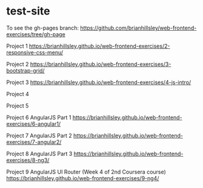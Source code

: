 # test-site

To see the gh-pages branch: https://github.com/brianhillsley/web-frontend-exercises/tree/gh-page



Project 1 https://brianhillsley.github.io/web-frontend-exercises/2-responsive-css-menu/

Project 2 https://brianhillsley.github.io/web-frontend-exercises/3-bootstrap-grid/

Project 3 https://brianhillsley.github.io/web-frontend-exercises/4-js-intro/

Project 4

Project 5

Project 6 AngularJS Part 1 https://brianhillsley.github.io/web-frontend-exercises/6-angular1/

Project 7 AngularJS Part 2 https://brianhillsley.github.io/web-frontend-exercises/7-angular2/

Project 8 AngularJS Part 3 https://brianhillsley.github.io/web-frontend-exercises/8-ng3/

Project 9 AngularJS UI Router (Week 4 of 2nd Coursera course) https://brianhillsley.github.io/web-frontend-exercises/9-ng4/
